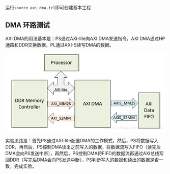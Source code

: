 运行`source axi_dma.tcl`即可创建基本工程



## DMA 环路测试

AXI DMA的用法基本是：PS通过AXI-lite向AXI DMA发送指令，AXI DMA通过HP通路和DDR交换数据，PL通过AXI-S读写DMA的数据。

![](./../img/20180326203011116.png)

实验思路是：首先PS通过AXI-lite配置DMA的工作模式，然后，PS将数据写入DDR，再然后，PS控制DMA读出之前写入的数据，将数据流写入FIFO（读完后DMA会向PS发送中断），再然后，PS控制DMA将FIFO的数据流再通过AXI总线写回DDR（写完后DMA会向PS发送中断），PS判断写入的数据和读出的数据是否一致，完成实验。